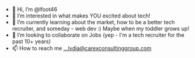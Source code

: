 - 👋 Hi, I’m @lfoot46
- 👀 I’m interested in what makes YOU excited about tech!
- 🌱 I’m currently learning about the market, how to be a better tech recruiter, and someday - web dev :) Maybe when my toddler grows up!
- 💞️ I’m looking to collaborate on Jobs (yep - I'm a tech recruiter for the past 10+ years)
- 📫 How to reach me ...lydia@carexconsultinggroup.com

<!---
lfoot46/lfoot46 is a ✨ special ✨ repository because its `README.md` (this file) appears on your GitHub profile.
You can click the Preview link to take a look at your changes.
--->
